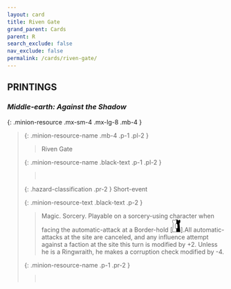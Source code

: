 ```yaml
---
layout: card
title: Riven Gate
grand_parent: Cards
parent: R
search_exclude: false
nav_exclude: false
permalink: /cards/riven-gate/
---
```


## PRINTINGS


### _Middle-earth: Against the Shadow_

{: .minion-resource .mx-sm-4 .mx-lg-8 .mb-4 }
> {: .minion-resource-name .mb-4 .p-1 .pl-2 }
> > <div class="hazard-mp"></div>
> > <div class="card-name">Riven Gate</div>
>
> {: .minion-resource-name .black-text .p-1 .pl-2 }
> > &nbsp;
>
> {: .hazard-classification .pr-2 }
> Short-event
>
> {: .minion-resource-text .black-text .p-2 }
> > Magic. Sorcery. Playable on a sorcery-using character when facing the automatic-attack at a Border-hold \[![](/assets/images/border-hold.svg)].All automatic-attacks at the site are canceled, and any influence attempt against a faction at the site this turn is modified by +2. Unless he is a Ringwraith, he makes a corruption check modified by -4. 
> 
> {: .minion-resource-name .p-1 .pr-2 }
> > <div class="card-shield"></div>
> > <div class="card-corruption-white">&nbsp;</div>
